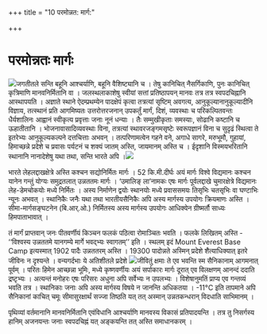 +++
title = "10 परमोन्नत: मार्ग:"

+++
# परमोन्नतः मार्गः 

![](magazine_images/img-16570875564.jpg)जगतीतले सन्ति बहूनि आश्चर्याणि, बहूनि वैशिष्ट्यानि च । तेषु कानिचित् नैसर्गिकाणि, पुनः कानिचित् कृत्रिमाणि मानवनिर्मितानि वा । जलस्थलाकाशेषु स्वीयां सत्तां प्रतिष्ठापयन् मानवः तत्र तत्र स्वपदचिह्नानि आस्थापयति । अज्ञाते स्थाने ऐदम्प्रथम्येन पादक्षेपं कृत्वा तत्रत्यां सृष्टिम् अवगत्य, आनुकूल्यानानुकूल्यादीनि विज्ञाय, तत्स्थानं प्रति आगमिष्यतः उत्तरोत्तरजनान् उपकर्तुं मार्गं, दिशं, व्यवस्थाः च परिकल्पितवन्तः धैर्यशालिनः आह्वानं स्वीकृत्य प्रवृत्ताः जनाः नूनं धन्याः । तैः सम्मुखीकृताः समस्याः, सोढानि कष्टानि च ऊहातीतानि । भोजनावासादिव्यवस्थाः विना, तत्रत्यां स्थावरजङ्गमसृष्टेः स्वरूपज्ञानं विना च सुदृढं स्थित्वा ते इतरेभ्यः आनुकूल्यकल्पने दत्तचित्ताः अभवन् । तत्परिणामत्वेन गहने वने, अगाधे सागरे, मरुभूमौ, गुहायां, हिमाच्छन्ने प्रदेशे च प्रवासः पर्यटनं च शक्यं जातम् अस्ति, जायमानम् अस्ति च । ईदृशानि विस्मयभरितानि स्थानानि नानादेशेषु यथा तथा, सन्ति भारते अपि ।![](magazine_images/img-16570874973.jpg)

भारते लेहलद्दाखक्षेत्रे अस्ति कश्चन सद्योनिर्मितः मार्गः । 52 कि.मी.दीर्घः अयं मार्गः विश्वे विद्यमानः कश्चन यानेन गन्तुं योग्यः समुद्रतलात् उन्नततमः मार्गः । ‘उमालिङ् ला’नामकः एषः मार्गः पूर्वलद्दाखे चुमारक्षेत्रे विद्यमानः लेह-डेमचोकयोः मध्ये निर्मितः । अस्य निर्माणेन द्वयोः स्थानयोः मध्ये प्रवाससमयः तिसृभिः चतसृभिः वा घण्टाभिः न्यूनः
अभवत् । स्थानिकैः जनैः यथा तथा भारतीयसैनिकैः अपि अस्य मार्गस्य उपयोगः क्रियमाणः अस्ति । सीमा-मार्गसङ्घटनेन (बि.आर्.ओ.) निर्मितस्य अस्य मार्गस्य उपयोगः आधिक्येन ग्रीष्मर्तौ साध्यः हिमपाताभावात् ।

तं मार्गं प्राप्तवान् जनः पीतवर्णीयं किञ्चन फलकं पठित्वा रोमाञ्चितः भवति । फलके लिखितम् अस्ति - ‘‘विश्वस्य उन्नततमे यानगम्ये मार्गे भवद्भ्यः स्वागतम्’’ इति । स्थलम् इदं Mount Everest Base Camp इत्यस्मात् 1902 पादैः उन्नततरम् अस्ति । 19300 पादोन्नते अस्मिन् प्रदेशे शैत्याधिक्यात् इतरे जीविनः न दृश्यन्ते । वन्यगर्दभाः ये अतिशीतले प्रदेशे ![](magazine_images/img-16570876112.jpeg)जीवितुं क्षमाः ते एव भवन्ति स्म सैनिकानाम् आगमनात् पूर्वम् । परितः हिमेन आच्छन्ना भूमिः, मध्ये कृष्णवर्णीयः अयं सर्पाकारः मार्गः दूरात् एव विलक्षणम् आनन्दं ददाति द्रष्टृभ्यः । अत्यन्तं मनोहरः एषः परिसरः अधुना अपि सर्वेभ्यः न उपलभ्यः । विशेषानुमतिं प्राप्य एव गन्तव्यं भवति तत्र । स्थानिकाः जनाः अपि अस्य मार्गस्य विषये न जानन्ति अधिकतया । -11°C इति तापमाने अपि सैनिकानां काचित् चमूः सीमासुरक्षार्थं सज्जा तिष्ठति यत् तत् अस्मान् उन्नतकन्धरान् विदधाति साभिमानम् ।

पृथिव्यां वर्तमानानि मानवनिर्मितानि एवंविधानि आश्चर्याणि मानवस्य विकासं प्रतिपादयन्ति । तत्र तु निसर्गस्य हानिम् अजनयन्तः जनाः स्वपदचिह्नं यत् अङ्कयन्ति तत् अस्ति समाधानकरम् ।
